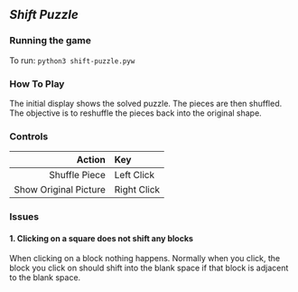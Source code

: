 ## *Shift Puzzle*
### **Running the game**
To run: `python3 shift-puzzle.pyw`

### **How To Play**
The initial display shows the solved puzzle. The pieces are then shuffled. The objective is to reshuffle the pieces back into the original shape. 

### **Controls**
| Action | Key |
|----:|:---|
| Shuffle Piece | Left Click  |
| Show Original Picture | Right Click |

### **Issues**
#### 1. Clicking on a square does not shift any blocks
When clicking on a block nothing happens. Normally when you click, the block you click on should shift into the blank space if that block is adjacent to the blank space.
